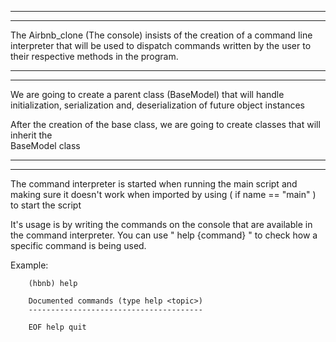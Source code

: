 
-------------------------------------------------------------------------------------
-------------------------------------------------------------------------------------

The Airbnb_clone (The console) insists of the creation of a command line interpreter
that will be used to dispatch commands written by the user to their respective methods
in the program.


-------------------------------------------------------------------------------------
-------------------------------------------------------------------------------------

We are going to create a parent class (BaseModel) that will handle initialization, serialization
and, deserialization of future object instances

After the creation of the base class, we are going to create classes that will inherit the  
BaseModel class

-------------------------------------------------------------------------------------
-------------------------------------------------------------------------------------

The command interpreter is started when running the main script and making sure it doesn't 
work when imported by using ( if name == "main" ) to start the script

It's usage is by writing the commands on the console that are available in the command 
interpreter. You can use " help {command} " to check how a specific command is being
used.

Example:

        (hbnb) help

        Documented commands (type help <topic>)
        ---------------------------------------

        EOF help quit



